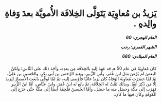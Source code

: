 <h1 dir="rtl">يَزيدُ بن مُعاوِيَة يَتَوَلَّى الخِلافَة الأُمويَّة بعدَ وَفاةِ والِدهِ .</h1>

<h5 dir="rtl">العام الهجري:  60

الشهر القمري: رجب

العام الميلادي: 680</h5>

<p dir="rtl">كان مُعاوِيَةُ في عام 50 هـ قد عَهِدَ إليه بالخِلافَة مِن بعدِه، وأخَذ ذلك على النَّاسِ؛ ولكنَّ البعضَ لم يَرْضَ مِثلَ ابنِ عُمَر، وابنِ الزُّبيرِ، وعبدِ الرَّحمن بن أبي بكرٍ، والحُسينِ بن عَلِيٍّ، ثمَّ لمَّا حضَرَت مُعاوِيَةَ الوَفاةُ كان يَزيدُ غائبًا فأَوْصى إليه، ثمَّ لمَّا تُوفِّي بايَعَت الأمصارُ لِيَزيدَ إلَّا مَن ذُكِرَ آنِفًا، وبذلك تَمَّتْ له الخِلافَة، ثمَّ بايَع له ابنُ عُمَرَ، وابنُ عبَّاسٍ، أمَّا ابنُ الزُّبيرِ فهَرَب إلى مكَّة وحصَل منه ما حصَل، وأمَّا الحُسينُ فلَحِقَهُ أيضًا إلى مكَّة حتَّى خرَج إلى الكوفَةِ وكان فيها ما كان.</p></br>
